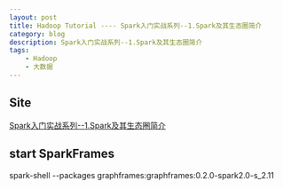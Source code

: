```yaml
---
layout: post
title: Hadoop Tutorial ---- Spark入门实战系列--1.Spark及其生态圈简介
category: blog
description: Spark入门实战系列--1.Spark及其生态圈简介
tags:
    - Hadoop
    - 大数据
---
```


## Site

[Spark入门实战系列--1.Spark及其生态圈简介](http://www.cnblogs.com/shishanyuan/p/4700615.html)


## start SparkFrames
spark-shell --packages graphframes:graphframes:0.2.0-spark2.0-s_2.11

